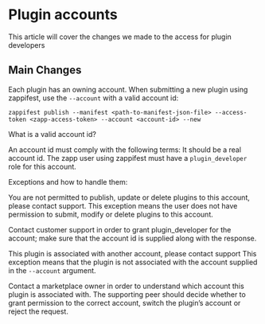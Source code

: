 # Plugin accounts

This article will cover the changes we made to the access for plugin developers

## Main Changes

Each plugin has an owning account.
When submitting a new plugin using zappifest, use the `--account` with a valid account id:

`zappifest publish --manifest <path-to-manifest-json-file> --access-token <zapp-access-token> --account <account-id> --new`

What is a valid account id?

An account id must comply with the following terms:
It should be a real account id.
The zapp user using zappifest must have a `plugin_developer` role for this account.

Exceptions and how to handle them:

You are not permitted to publish, update or delete plugins to this account, please contact support.
This exception means the user does not have permission to submit, modify or delete plugins to this account.

Contact customer support in order to grant plugin_developer for the account; make sure that the account id is supplied along with the response.

This plugin is associated with another account, please contact support
This exception means that the plugin is not associated with the account supplied in the `--account` argument.

Contact a marketplace owner in order to understand which account this plugin is associated with.
The supporting peer should decide whether to grant permission to the correct account, switch the plugin’s account or reject the request.


